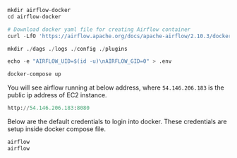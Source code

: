 ```python
mkdir airflow-docker
cd airflow-docker

# Download docker yaml file for creating Airflow container
curl -LfO 'https://airflow.apache.org/docs/apache-airflow/2.10.3/docker-compose.yaml'

mkdir ./dags ./logs ./config ./plugins

echo -e "AIRFLOW_UID=$(id -u)\nAIRFLOW_GID=0" > .env

docker-compose up
```

You will see airflow running at below address, where `54.146.206.183` is the public ip address of EC2 instance.
```python
http://54.146.206.183:8080
```
Below are the default credentials to login into docker. These credentials are setup inside docker compose file. 
```python
airflow
airflow
```
